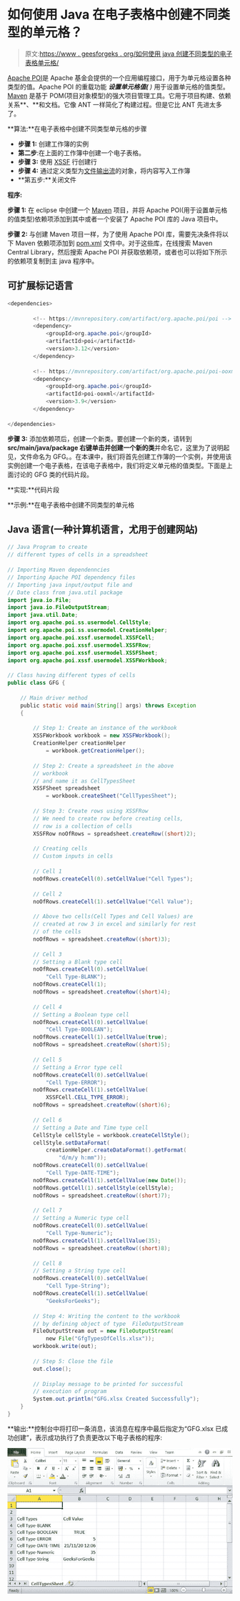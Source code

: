 # 如何使用 Java 在电子表格中创建不同类型的单元格？

> 原文:[https://www . geesforgeks . org/如何使用 java 创建不同类型的电子表格单元格/](https://www.geeksforgeeks.org/how-to-create-different-types-of-cells-in-a-spreadsheet-using-java/)

[Apache POI](https://www.geeksforgeeks.org/apache-poi-introduction/)是 Apache 基金会提供的一个应用编程接口，用于为单元格设置各种类型的值。Apache POI 的重载功能 ***设置单元格值(** )* 用于设置单元格的值类型。 [Maven](https://www.geeksforgeeks.org/introduction-apache-maven-build-automation-tool-java-projects/) 是基于 POM(项目对象模型)的强大项目管理工具。它用于项目构建、依赖关系**、**和文档。它像 ANT 一样简化了构建过程。但是它比 ANT 先进太多了。

**算法:**在电子表格中创建不同类型单元格的步骤

*   **步骤 1:** 创建工作簿的实例
*   **第二步**:在上面的工作簿中创建一个电子表格。
*   **步骤 3:** 使用 [XSSF](https://www.geeksforgeeks.org/apache-poi-getting-started/) 行创建行
*   **步骤 4:** 通过定义类型为[文件输出流](https://www.geeksforgeeks.org/fileoutputstream-in-java/)的对象，将内容写入工作簿
*   **第五步:**关闭文件

**程序:**

**步骤 1:** 在 eclipse 中创建一个 [Maven](https://www.geeksforgeeks.org/introduction-apache-maven-build-automation-tool-java-projects/) 项目，并将 Apache POI(用于设置单元格的值类型)依赖项添加到其中或者一个安装了 Apache POI 库的 Java 项目中。

**步骤 2:** 与创建 Maven 项目一样，为了使用 Apache POI 库，需要先决条件将以下 Maven 依赖项添加到 [pom.xml](https://www.geeksforgeeks.org/page-object-model-pom/) 文件中。对于这些库，在线搜索 Maven Central Library，然后搜索 Apache POI 并获取依赖项，或者也可以将如下所示的依赖项复制到主 java 程序中。

## 可扩展标记语言

```java
<dependencies>

        <!-- https://mvnrepository.com/artifact/org.apache.poi/poi -->
        <dependency>
            <groupId>org.apache.poi</groupId>
            <artifactId>poi</artifactId>
            <version>3.12</version>
        </dependency>

        <!-- https://mvnrepository.com/artifact/org.apache.poi/poi-ooxml -->
        <dependency>
            <groupId>org.apache.poi</groupId>
            <artifactId>poi-ooxml</artifactId>
            <version>3.9</version>
        </dependency>  

</dependencies>
```

**步骤 3:** 添加依赖项后，创建一个新类。要创建一个新的类，请转到 **src/main/java/package 右键单击并创建一个新的类**并命名它，这里为了说明起见，文件命名为 GFG。。在本课中，我们将首先创建工作簿的一个实例，并使用该实例创建一个电子表格，在该电子表格中，我们将定义单元格的值类型。下面是上面讨论的 GFG 类的代码片段。

**实现:**代码片段

**示例:**在电子表格中创建不同类型的单元格

## Java 语言(一种计算机语言，尤用于创建网站)

```java
// Java Program to create 
// different types of cells in a spreadsheet

// Importing Maven dependenncies
// Importing Apache POI dependency files
// Importing java input/output file and
// Date class from java.util package
import java.io.File;
import java.io.FileOutputStream;
import java.util.Date;
import org.apache.poi.ss.usermodel.CellStyle;
import org.apache.poi.ss.usermodel.CreationHelper;
import org.apache.poi.xssf.usermodel.XSSFCell;
import org.apache.poi.xssf.usermodel.XSSFRow;
import org.apache.poi.xssf.usermodel.XSSFSheet;
import org.apache.poi.xssf.usermodel.XSSFWorkbook;

// Class having different types of cells
public class GFG {

    // Main driver method
    public static void main(String[] args) throws Exception
    {

        // Step 1: Create an instance of the workbook
        XSSFWorkbook workbook = new XSSFWorkbook();
        CreationHelper creationHelper
            = workbook.getCreationHelper();

        // Step 2: Create a spreadsheet in the above
        // workbook
        // and name it as CellTypesSheet
        XSSFSheet spreadsheet
            = workbook.createSheet("CellTypesSheet");

        // Step 3: Create rows using XSSFRow
        // We need to create row before creating cells,
        // row is a collection of cells
        XSSFRow noOfRows = spreadsheet.createRow((short)2);

        // Creating cells
        // Custom inputs in cells

        // Cell 1
        noOfRows.createCell(0).setCellValue("Cell Types");

        // Cell 2
        noOfRows.createCell(1).setCellValue("Cell Value");

        // Above two cells(Cell Types and Cell Values) are
        // created at row 3 in excel and similarly for rest
        // of the cells
        noOfRows = spreadsheet.createRow((short)3);

        // Cell 3
        // Setting a Blank type cell
        noOfRows.createCell(0).setCellValue(
            "Cell Type-BLANK");
        noOfRows.createCell(1);
        noOfRows = spreadsheet.createRow((short)4);

        // Cell 4
        // Setting a Boolean type cell
        noOfRows.createCell(0).setCellValue(
            "Cell Type-BOOLEAN");
        noOfRows.createCell(1).setCellValue(true);
        noOfRows = spreadsheet.createRow((short)5);

        // Cell 5
        // Setting a Error type cell
        noOfRows.createCell(0).setCellValue(
            "Cell Type-ERROR");
        noOfRows.createCell(1).setCellValue(
            XSSFCell.CELL_TYPE_ERROR);
        noOfRows = spreadsheet.createRow((short)6);

        // Cell 6
        // Setting a Date and Time type cell
        CellStyle cellStyle = workbook.createCellStyle();
        cellStyle.setDataFormat(
            creationHelper.createDataFormat().getFormat(
                "d/m/y h:mm"));
        noOfRows.createCell(0).setCellValue(
            "Cell Type-DATE-TIME");
        noOfRows.createCell(1).setCellValue(new Date());
        noOfRows.getCell(1).setCellStyle(cellStyle);
        noOfRows = spreadsheet.createRow((short)7);

        // Cell 7
        // Setting a Numeric type cell
        noOfRows.createCell(0).setCellValue(
            "Cell Type-Numeric");
        noOfRows.createCell(1).setCellValue(35);
        noOfRows = spreadsheet.createRow((short)8);

        // Cell 8
        // Setting a String type cell
        noOfRows.createCell(0).setCellValue(
            "Cell Type-String");
        noOfRows.createCell(1).setCellValue(
            "GeeksForGeeks");

        // Step 4: Writing the content to the workbook
        // by defining object of type  FileOutputStream
        FileOutputStream out = new FileOutputStream(
            new File("GfgTypesOfCells.xlsx"));
        workbook.write(out);

        // Step 5: Close the file
        out.close();

        // Display message to be printed for successful
        // execution of program
        System.out.println("GFG.xlsx Created Successfully");
    }
}
```

**输出:**控制台中将打印一条消息，该消息在程序中最后指定为“GFG.xlsx 已成功创建”，表示成功执行了负责更改以下电子表格的程序:

![](img/1258d42736040ae5f6fb1571b26c4775.png)